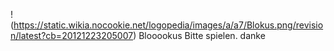!(https://static.wikia.nocookie.net/logopedia/images/a/a7/Blokus.png/revision/latest?cb=20121223205007)
Blooookus
Bitte spielen. danke
